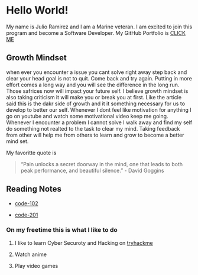 # Hello World!

My name is Julio Ramirez and I am a Marine veteran. I am excited to join this program and become a Software Developer. My GitHub Portfolio is [CLICK ME](https://github.com/rzvdev1)

## Growth Mindset

when ever you encounter a issue you cant solve right away step back and clear your head goal is not to quit. Come back and try again.
Putting in more effort comes a long way and you will see the difference in the long run. Those safrices now will impact your future self.
I believe growth mindset is also taking criticism it will make you or break you at first. Like the article said this is the dakr side of growth and it it something necessary for us to develop to better our self.
Whenever I dont feel like motivation for anything I go on youtube and watch some motivational video keep me going.
Whenever I encounter a problem I cannot solve I walk away and find my self do something not realted to the task to clear my mind.
Taking feedback from other will help me from others to learn and grow to become a better mind set.

My favoritte quote is

> “Pain unlocks a secret doorway in the mind, one that leads to both peak performance, and beautiful silence.” - David Goggins

## Reading Notes
- [code-102](https://rzvdev1.github.io/reading-notes/code-102/)

- [code-201](https://rzvdev1.github.io/reading-notes/code-201/)

### On my freetime this is what I like to do

1. I like to learn Cyber Securoty and Hacking on [tryhackme](https://tryhackme.com/)

2. Watch anime

3. Play video games

